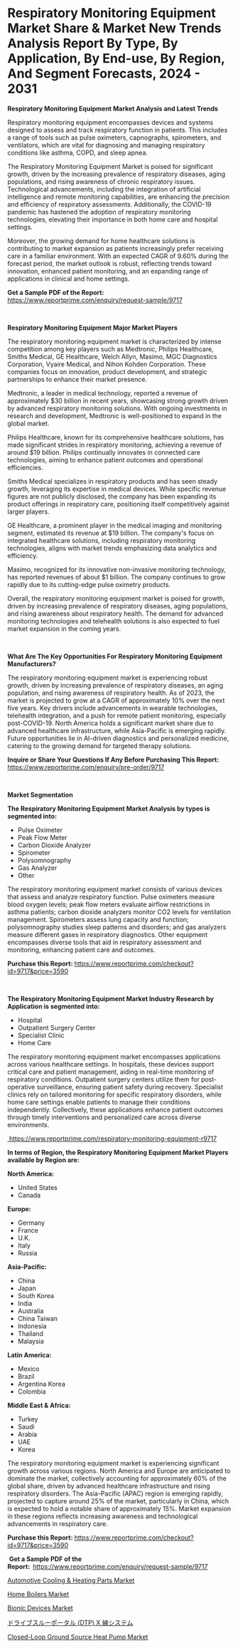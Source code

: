 <p><h1>Respiratory Monitoring Equipment Market Share & Market New Trends Analysis Report By Type, By Application, By End-use, By Region, And Segment Forecasts, 2024 - 2031</h1></p><p><strong>Respiratory Monitoring Equipment Market Analysis and Latest Trends</strong></p>
<p><p>Respiratory monitoring equipment encompasses devices and systems designed to assess and track respiratory function in patients. This includes a range of tools such as pulse oximeters, capnographs, spirometers, and ventilators, which are vital for diagnosing and managing respiratory conditions like asthma, COPD, and sleep apnea. </p><p>The Respiratory Monitoring Equipment Market is poised for significant growth, driven by the increasing prevalence of respiratory diseases, aging populations, and rising awareness of chronic respiratory issues. Technological advancements, including the integration of artificial intelligence and remote monitoring capabilities, are enhancing the precision and efficiency of respiratory assessments. Additionally, the COVID-19 pandemic has hastened the adoption of respiratory monitoring technologies, elevating their importance in both home care and hospital settings. </p><p>Moreover, the growing demand for home healthcare solutions is contributing to market expansion as patients increasingly prefer receiving care in a familiar environment. With an expected CAGR of 9.60% during the forecast period, the market outlook is robust, reflecting trends toward innovation, enhanced patient monitoring, and an expanding range of applications in clinical and home settings.</p></p>
<p><strong>Get a Sample PDF of the Report:&nbsp;</strong> <a href="https://www.reportprime.com/enquiry/request-sample/9717">https://www.reportprime.com/enquiry/request-sample/9717</a></p>
<p>&nbsp;</p>
<p><strong>Respiratory Monitoring Equipment Major Market Players</strong></p>
<p><p>The respiratory monitoring equipment market is characterized by intense competition among key players such as Medtronic, Philips Healthcare, Smiths Medical, GE Healthcare, Welch Allyn, Masimo, MGC Diagnostics Corporation, Vyaire Medical, and Nihon Kohden Corporation. These companies focus on innovation, product development, and strategic partnerships to enhance their market presence.</p><p>Medtronic, a leader in medical technology, reported a revenue of approximately $30 billion in recent years, showcasing strong growth driven by advanced respiratory monitoring solutions. With ongoing investments in research and development, Medtronic is well-positioned to expand in the global market.</p><p>Philips Healthcare, known for its comprehensive healthcare solutions, has made significant strides in respiratory monitoring, achieving a revenue of around $19 billion. Philips continually innovates in connected care technologies, aiming to enhance patient outcomes and operational efficiencies.</p><p>Smiths Medical specializes in respiratory products and has seen steady growth, leveraging its expertise in medical devices. While specific revenue figures are not publicly disclosed, the company has been expanding its product offerings in respiratory care, positioning itself competitively against larger players.</p><p>GE Healthcare, a prominent player in the medical imaging and monitoring segment, estimated its revenue at $19 billion. The company's focus on integrated healthcare solutions, including respiratory monitoring technologies, aligns with market trends emphasizing data analytics and efficiency.</p><p>Masimo, recognized for its innovative non-invasive monitoring technology, has reported revenues of about $1 billion. The company continues to grow rapidly due to its cutting-edge pulse oximetry products.</p><p>Overall, the respiratory monitoring equipment market is poised for growth, driven by increasing prevalence of respiratory diseases, aging populations, and rising awareness about respiratory health. The demand for advanced monitoring technologies and telehealth solutions is also expected to fuel market expansion in the coming years.</p></p>
<p>&nbsp;</p>
<p><strong>What Are The Key Opportunities For Respiratory Monitoring Equipment Manufacturers?</strong></p>
<p><p>The respiratory monitoring equipment market is experiencing robust growth, driven by increasing prevalence of respiratory diseases, an aging population, and rising awareness of respiratory health. As of 2023, the market is projected to grow at a CAGR of approximately 10% over the next five years. Key drivers include advancements in wearable technologies, telehealth integration, and a push for remote patient monitoring, especially post-COVID-19. North America holds a significant market share due to advanced healthcare infrastructure, while Asia-Pacific is emerging rapidly. Future opportunities lie in AI-driven diagnostics and personalized medicine, catering to the growing demand for targeted therapy solutions.</p></p>
<p><strong>Inquire or Share Your Questions If Any Before Purchasing This Report:</strong> <a href="https://www.reportprime.com/enquiry/pre-order/9717">https://www.reportprime.com/enquiry/pre-order/9717</a></p>
<p>&nbsp;</p>
<p><strong>Market Segmentation</strong></p>
<p><strong>The Respiratory Monitoring Equipment Market Analysis by types is segmented into:</strong></p>
<p><ul><li>Pulse Oximeter</li><li>Peak Flow Meter</li><li>Carbon Dioxide Analyzer</li><li>Spirometer</li><li>Polysomnography</li><li>Gas Analyzer</li><li>Other</li></ul></p>
<p><p>The respiratory monitoring equipment market consists of various devices that assess and analyze respiratory function. Pulse oximeters measure blood oxygen levels; peak flow meters evaluate airflow restrictions in asthma patients; carbon dioxide analyzers monitor CO2 levels for ventilation management. Spirometers assess lung capacity and function; polysomnography studies sleep patterns and disorders; and gas analyzers measure different gases in respiratory diagnostics. Other equipment encompasses diverse tools that aid in respiratory assessment and monitoring, enhancing patient care and outcomes.</p></p>
<p><strong>Purchase this Report:&nbsp;</strong><a href="https://www.reportprime.com/checkout?id=9717&price=3590">https://www.reportprime.com/checkout?id=9717&price=3590</a></p>
<p>&nbsp;</p>
<p><strong>The Respiratory Monitoring Equipment Market Industry Research by Application is segmented into:</strong></p>
<p><ul><li>Hospital</li><li>Outpatient Surgery Center</li><li>Specialist Clinic</li><li>Home Care</li></ul></p>
<p><p>The respiratory monitoring equipment market encompasses applications across various healthcare settings. In hospitals, these devices support critical care and patient management, aiding in real-time monitoring of respiratory conditions. Outpatient surgery centers utilize them for post-operative surveillance, ensuring patient safety during recovery. Specialist clinics rely on tailored monitoring for specific respiratory disorders, while home care settings enable patients to manage their conditions independently. Collectively, these applications enhance patient outcomes through timely interventions and personalized care across diverse environments.</p></p>
<p><a href="https://www.reportprime.com/respiratory-monitoring-equipment-r9717">&nbsp;https://www.reportprime.com/respiratory-monitoring-equipment-r9717</a></p>
<p><strong>In terms of Region, the Respiratory Monitoring Equipment Market Players available by Region are:</strong></p>
<p>
    <p> <strong> North America: </strong>
        <ul>
            <li>United States</li>
            <li>Canada</li>
        </ul>
        </p> 
    <p> <strong> Europe: </strong>
        <ul>
            <li>Germany</li>
            <li>France</li>
            <li>U.K.</li>
            <li>Italy</li>
            <li>Russia</li>
        </ul>
        </p> 
    <p> <strong> Asia-Pacific: </strong>
        <ul>
            <li>China</li>
            <li>Japan</li>
            <li>South Korea</li>
            <li>India</li>
            <li>Australia</li>
            <li>China Taiwan</li>
            <li>Indonesia</li>
            <li>Thailand</li>
            <li>Malaysia</li>
        </ul>
        </p> 
    <p> <strong> Latin America: </strong>
        <ul>
            <li>Mexico</li>
            <li>Brazil</li>
            <li>Argentina Korea</li>
            <li>Colombia</li>
        </ul>
        </p> 
    <p> <strong> Middle East & Africa: </strong>
        <ul>
            <li>Turkey</li>
            <li>Saudi</li>
            <li>Arabia</li>
            <li>UAE</li>
            <li>Korea</li>
        </ul>
    </p>
    </p>
<p><p>The respiratory monitoring equipment market is experiencing significant growth across various regions. North America and Europe are anticipated to dominate the market, collectively accounting for approximately 60% of the global share, driven by advanced healthcare infrastructure and rising respiratory disorders. The Asia-Pacific (APAC) region is emerging rapidly, projected to capture around 25% of the market, particularly in China, which is expected to hold a notable share of approximately 15%. Market expansion in these regions reflects increasing awareness and technological advancements in respiratory care.</p></p>
<p><strong>Purchase this Report: </strong><a href="https://www.reportprime.com/checkout?id=9717&price=3590">https://www.reportprime.com/checkout?id=9717&price=3590</a></p>
<p>&nbsp;<strong>Get a Sample PDF of the Report:&nbsp;&nbsp;</strong><a href="https://www.reportprime.com/enquiry/request-sample/9717">https://www.reportprime.com/enquiry/request-sample/9717</a></p>
<p><strong></strong></p>
<p><p><a href="https://issuu.com/reportprime-2/docs/automotive-cooling-heating-parts-ma_c1ec597667705f">Automotive Cooling & Heating Parts Market</a></p><p><a href="https://issuu.com/reportprime-2/docs/home-boilers-market-size-2030.pptx_c511d5a56382e3">Home Boilers Market</a></p><p><a href="https://www.linkedin.com/pulse/bionic-devices-industry-sector-new-technologies-market-impact-ob8cf?trackingId=kWyn7uV0QQaSCnOLzKxhdw%3D%3D">Bionic Devices Market</a></p><p><a href="https://medium.com/@kathleencrooks2003/%E3%83%89%E3%83%A9%E3%82%A4%E3%83%96%E3%82%B9%E3%83%AB%E3%83%BC%E3%83%9D%E3%83%BC%E3%82%BF%E3%83%AB-dtp-x%E7%B7%9A%E3%82%B7%E3%82%B9%E3%83%86%E3%83%A0%E5%B8%82%E5%A0%B4%E5%B1%95%E6%9C%9B-%E5%AE%8C%E5%85%A8%E3%81%AA%E7%94%A3%E6%A5%AD%E5%88%86%E6%9E%90-2024%E5%B9%B4%E3%81%8B%E3%82%892031%E5%B9%B4%E3%81%BE%E3%81%A7-0a685d0f1b94">ドライブスルーポータル (DTP) X 線システム</a></p><p><a href="https://medium.com/@nathanmurray84/the-closed-loop-ground-source-heat-pump-market-research-report-provides-an-in-depth-and-71d3c6f2282f">Closed-Loop Ground Source Heat Pump Market</a></p></p>